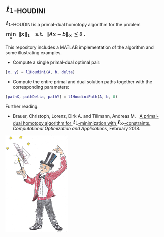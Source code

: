 ## ![ell_1_big](https://github.com/chrbraue/l1Houdini/blob/master/aux/ell_1_big.jpg)-HOUDINI

![ell_1](https://github.com/chrbraue/l1Houdini/blob/master/aux/ell_1.jpg)-HOUDINI is a primal-dual homotopy algorithm for the problem

![p_delta](https://github.com/chrbraue/l1Houdini/blob/master/aux/p_delta.jpg)

This repository includes a MATLAB implementation of the algorithm and some illustrating examples.

- Compute a single primal-dual optimal pair:
```matlab
[x, y] = l1Houdini(A, b, delta)
```

- Compute the entire primal and dual solution paths together with the corresponding parameters:
```matlab
[pathX, pathDelta, pathY] = l1HoudiniPath(A, b, 0)
```

Further reading:

- Brauer, Christoph, Lorenz, Dirk A. and Tillmann, Andreas M. <html>&nbsp;</html> [A primal-dual homotopy algorithm for ![ell_1](https://github.com/chrbraue/l1Houdini/blob/master/aux/ell_1.jpg)-minimization with ![ell_1](https://github.com/chrbraue/l1Houdini/blob/master/aux/ell_infty.jpg)-constraints.](http://em.rdcu.be/wf/click?upn=KP7O1RED-2BlD0F9LDqGVeSIkdqD3za-2Fu8mgBnf6P3LnA-3D_Rzh4RH5OrDsKsdHGLAwaROgUZ0o-2Bcob5mkrZAHb-2B7Y2F3kWNskI0wbS0BGpHCU7T8B2D0ndSPWhLuTsfxAB9fV8sCLhX34ViYh9Vs562uRbtkGAQeLpaa8wJrRav1os7UnQJ-2FNhC3wT7VWZ73HquXQu6wg4hzdB43w2QvOiqN2yR4G6aXwuLoG3WjXucNXl0hqTSAxztZSRhJE0x6bpn33p5Qx6jEMxsAnq8ddDKNNZhNpi8NYmBKxanqgdGrDyRHelF1LPEbErmKorhJobfXPXg5Y7814t0jxywtyp26RY-3D) *Computational Optimization and Applications*, February 2018.

<img src="https://github.com/chrbraue/l1Houdini/blob/master/aux/houdini.jpg" width="200">